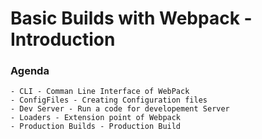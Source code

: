 # Basic Builds with Webpack - Introduction

### Agenda

	- CLI - Comman Line Interface of WebPack
	- ConfigFiles - Creating Configuration files
	- Dev Server - Run a code for developement Server
	- Loaders - Extension point of Webpack
	- Production Builds - Production Build